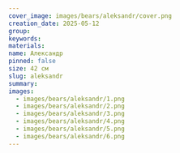 ```yaml
---
cover_image: images/bears/aleksandr/cover.png
creation_date: 2025-05-12
group: 
keywords: 
materials: 
name: Александр 
pinned: false
size: 42 см
slug: aleksandr
summary: 
images:
  - images/bears/aleksandr/1.png
  - images/bears/aleksandr/2.png
  - images/bears/aleksandr/3.png
  - images/bears/aleksandr/4.png
  - images/bears/aleksandr/5.png
  - images/bears/aleksandr/6.png
---
```

